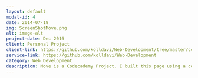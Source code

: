 ```yaml
---
layout: default
modal-id: 4
date: 2014-07-18
img: ScreenShotMove.png
alt: image-alt
project-date: Dec 2016
client: Personal Project
client-link: https://github.com/kolldavi/Web-Development/tree/master/codebrainery
service-link: https://github.com/kolldavi/Web-Development
category: Web Development
description: Move is a Codecademy Project. I built this page using a combination of html css and jQuery. It lets you search for cities in a textbox <a href ="http://www.dkoller.com/Web-Development/Move/index.html"> Here</a>
---
```

